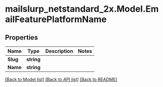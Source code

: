 # mailslurp_netstandard_2x.Model.EmailFeaturePlatformName

## Properties

Name | Type | Description | Notes
------------ | ------------- | ------------- | -------------
**Slug** | **string** |  | 
**Name** | **string** |  | 

[[Back to Model list]](../README#documentation-for-models) [[Back to API list]](../README#documentation-for-api-endpoints) [[Back to README]](../README)

